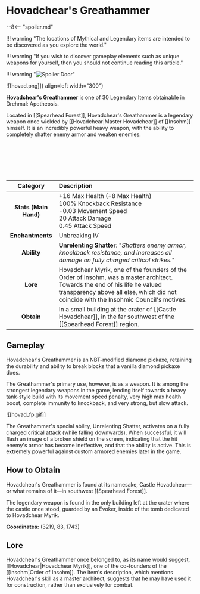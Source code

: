# Hovadchear's Greathammer

--8<-- "spoiler.md"

!!! warning "The locations of Mythical and Legendary items are intended to be discovered as you explore the world."

!!! warning "If you wish to discover gameplay elements such as unique weapons for yourself, then you should not continue reading this article."

!!! warning "![Spoiler Door](/assets/img/spoiler_door.png)"

![[hovad.png]]{ align=left width="300"}

**Hovadchear's Greathammer** is one of 30 Legendary Items obtainable in Drehmal: Apotheosis.

Located in [[Spearhead Forest]], Hovadchear's Greathammer is a legendary weapon once wielded by [[Hovadchear|Master Hovadchear]] of [[Insohm]] himself. It is an incredibly powerful heavy weapon, with the ability to completely shatter enemy armor and weaken enemies.

<br> <br> <br> <br> <br>

| Category | Description |
|:--------------------------------:|:-----------------------------------------------------------------------------------------------------------------------------------------------------------------------------|
| **Stats (Main Hand)**         | +16 Max Health (+8 Max Health) <br> 100% Knockback Resistance <br> -0.03 Movement Speed <br> 20 Attack Damage <br> 0.45 Attack Speed         |
| **Enchantments**              | Unbreaking IV |
| **Ability**                   | **Unrelenting Shatter**: "*Shatters enemy armor, knockback resistance, and increases all damage on fully charged critical strikes.*" |
| **Lore**                      | Hovadchear Myrik, one of the founders of the Order of Insohm, was a master architect. Towards the end of his life he valued transparency above all else, which did not coincide with the Insohmic Council's motives. |
| **Obtain**                    | In a small building at the crater of [[Castle Hovadchear]], in the far southwest of the [[Spearhead Forest]] region.   |

## Gameplay
Hovadchear's Greathammer is an NBT-modified diamond pickaxe, retaining the durability and ability to break blocks that a vanilla diamond pickaxe does.

The Greathammer's primary use, however, is as a weapon. It is among the strongest legendary weapons in the game, lending itself towards a heavy tank-style build with its movement speed penalty, very high max health boost, complete immunity to knockback, and very strong, but slow attack.

![[hovad_fp.gif]]

The Greathammer's special ability, Unrelenting Shatter, activates on a fully charged critical attack (while falling downwards). When successful, it will flash an image of a broken shield on the screen, indicating that the hit enemy's armor has become ineffective, and that the ability is active. This is extremely powerful against custom armored enemies later in the game.

## How to Obtain
Hovadchear's Greathammer is found at its namesake, Castle Hovadchear—or what remains of it—in southwest [[Spearhead Forest]].

The legendary weapon is found in the only building left at the crater where the castle once stood, guarded by an Evoker, inside of the tomb dedicated to Hovadchear Myrik.

**Coordinates:** (3219, 83, 1743)

## Lore
Hovadchear's Greathammer once belonged to, as its name would suggest, [[Hovadchear|Hovadchear Myrik]], one of the co-founders of the [[Insohm|Order of Insohm]]. The item's description, which mentions Hovadchear's skill as a master architect, suggests that he may have used it for construction, rather than exclusively for combat.
